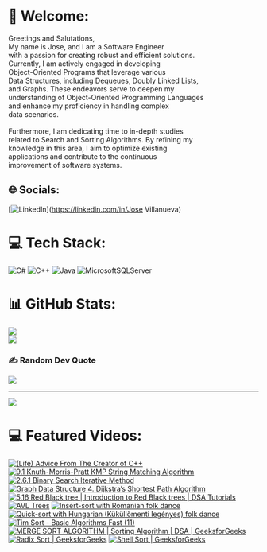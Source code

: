 # 👋 Welcome:
Greetings and Salutations,<br>My name is Jose, and I am a Software Engineer<br> with a passion for creating robust and efficient solutions. <br>Currently, I am actively engaged in developing <br>Object-Oriented Programs that leverage various <br>Data Structures, including Dequeues, Doubly Linked Lists, <br>and Graphs. These endeavors serve to deepen my <br>understanding of Object-Oriented Programming Languages <br>and enhance my proficiency in handling complex <br>data scenarios.<br><br>Furthermore, I am dedicating time to in-depth studies<br> related to Search and Sorting Algorithms. By refining my <br>knowledge in this area, I aim to optimize existing <br>applications and contribute to the continuous <br>improvement of software systems.


## 🌐 Socials:
[![LinkedIn](https://img.shields.io/badge/LinkedIn-%230077B5.svg?logo=linkedin&logoColor=white)](https://linkedin.com/in/Jose Villanueva) 

# 💻 Tech Stack:
![C#](https://img.shields.io/badge/c%23-%23239120.svg?style=for-the-badge&logo=csharp&logoColor=white) ![C++](https://img.shields.io/badge/c++-%2300599C.svg?style=for-the-badge&logo=c%2B%2B&logoColor=white) ![Java](https://img.shields.io/badge/java-%23ED8B00.svg?style=for-the-badge&logo=openjdk&logoColor=white) ![MicrosoftSQLServer](https://img.shields.io/badge/Microsoft%20SQL%20Server-CC2927?style=for-the-badge&logo=microsoft%20sql%20server&logoColor=white)
# 📊 GitHub Stats:
![](https://github-readme-stats.vercel.app/api?username=JoseAVillanueva&theme=kacho_ga&hide_border=false&include_all_commits=false&count_private=false)<br/>
![](https://github-profile-trophy.vercel.app/?username=JoseAVillanueva&theme=chalk&no-frame=false&no-bg=true&margin-w=4)

### ✍️ Random Dev Quote
![](https://quotes-github-readme.vercel.app/api?type=vetical&theme=radical)

---
[![](https://visitcount.itsvg.in/api?id=JoseAVillanueva&icon=2&color=2)](https://visitcount.itsvg.in)
# 💻 Featured Videos:
[![(Life) Advice From The Creator of C++](https://ytcards.demolab.com/?id=-QxI-RP6-HM&title=(Life)+Advice+From+The+Creator+of+C++&lang=en&timestamp=1692853200&background_color=%230d1117&title_color=%23ffffff&stats_color=%23dedede&max_title_lines=1&width=250&border_radius=5&duration=197 "(Life) Advice From The Creator of C++")](https://www.youtube.com/watch?v=-QxI-RP6-HM)
[![9.1 Knuth-Morris-Pratt KMP String Matching Algorithm](https://ytcards.demolab.com/?id=V5-7GzOfADQ&title=9.1+Knuth-Morris-Pratt+KMP+String+Matching+Algorithm&lang=en&timestamp=1692853200&background_color=%230d1117&title_color=%23ffffff&stats_color=%23dedede&max_title_lines=1&width=250&border_radius=5&duration=1135 "9.1 Knuth-Morris-Pratt KMP String Matching Algorithm")](https://www.youtube.com/watch?v=V5-7GzOfADQ)
[![2.6.1 Binary Search Iterative Method](https://ytcards.demolab.com/?id=C2apEw9pgtw&t=206s&title=2.6.1+Binary+Search+Iterative+Method&lang=en&timestamp=1517205600&background_color=%230d1117&title_color=%23ffffff&stats_color=%23dedede&max_title_lines=1&width=250&border_radius=5&duration=1175 "2.6.1 Binary Search Iterative Method")](https://www.youtube.com/watch?v=C2apEw9pgtw&t=206s)
[![Graph Data Structure 4. Dijkstra’s Shortest Path Algorithm](https://ytcards.demolab.com/?id=pVfj6mxhdMw&title=Graph+Data+Structure+4.+Dijkstra’s+Shortest+Path+Algorithm&lang=en&timestamp=1462597200&background_color=%230d1117&title_color=%23ffffff&stats_color=%23dedede&max_title_lines=1&width=250&border_radius=5&duration=651 "Graph Data Structure 4. Dijkstra’s Shortest Path Algorithm")](https://www.youtube.com/watch?v=pVfj6mxhdMw)
[![5.16 Red Black tree | Introduction to Red Black trees | DSA Tutorials](https://ytcards.demolab.com/?id=3RQtq7PDHog&title=5.16+Red+Black+tree+|+Introduction+to+Red+Black+trees+|+DSA+Tutorials&lang=en&timestamp=1571893200&background_color=%230d1117&title_color=%23ffffff&stats_color=%23dedede&max_title_lines=1&width=250&border_radius=5&duration=1979 "5.16 Red Black tree | Introduction to Red Black trees | DSA Tutorials")](https://www.youtube.com/watch?v=3RQtq7PDHog)
[![AVL Trees](https://ytcards.demolab.com/?id=IGd7yIcxL6U&title=AVL+Trees&lang=en&timestamp=1498194000&background_color=%230d1117&title_color=%23ffffff&stats_color=%23dedede&max_title_lines=1&width=250&border_radius=5&duration=343 "AVL Trees")](https://www.youtube.com/watch?v=IGd7yIcxL6U)
[![Insert-sort with Romanian folk dance](https://ytcards.demolab.com/?id=ROalU379l3U&t=3s&title=Insert-sort+with+Romanian+folk+dance&lang=en&timestamp=1498194000&background_color=%230d1117&title_color=%23ffffff&stats_color=%23dedede&max_title_lines=1&width=250&border_radius=5&duration=243 "Insert-sort with Romanian folk dance")](https://www.youtube.com/watch?v=ROalU379l3U&t=3s)
[![Quick-sort with Hungarian (Küküllőmenti legényes) folk dance](https://ytcards.demolab.com/?id=ywWBy6J5gz8&title=Quick-sort+with+Hungarian+(Küküllőmenti+legényes)+folk+dance&lang=en&timestamp=1304312400&background_color=%230d1117&title_color=%23ffffff&stats_color=%23dedede&max_title_lines=1&width=250&border_radius=5&duration=414 "Quick-sort with Hungarian (Küküllőmenti legényes) folk dance")](https://www.youtube.com/watch?v=ywWBy6J5gz8)
[![Tim Sort - Basic Algorithms Fast (11)](https://ytcards.demolab.com/?id=8zRUKraihvY&title=Tim+Sort+-+Basic+Algorithms+Fast+(11)&lang=en&timestamp=1646200800&background_color=%230d1117&title_color=%23ffffff&stats_color=%23dedede&max_title_lines=1&width=250&border_radius=5&duration=601 "Tim Sort - Basic Algorithms Fast (11)")](https://www.youtube.com/watch?v=8zRUKraihvY)
[![MERGE SORT ALGORITHM | Sorting Algorithm | DSA | GeeksforGeeks](https://ytcards.demolab.com/?id=JSceec-wEyw&title=MERGE+SORT+ALGORITHM+|+Sorting+Algorithm+|+DSA+|+GeeksforGeeks&lang=en&timestamp=1474693200&background_color=%230d1117&title_color=%23ffffff&stats_color=%23dedede&max_title_lines=1&width=250&border_radius=5&duration=98 "MERGE SORT ALGORITHM | Sorting Algorithm | DSA | GeeksforGeeks")](https://www.youtube.com/watch?v=JSceec-wEyw)
[![Radix Sort | GeeksforGeeks](https://ytcards.demolab.com/?id=nu4gDuFabIM&title=Radix+Sort+|+GeeksforGeeks&lang=en&timestamp=1474693200&background_color=%230d1117&title_color=%23ffffff&stats_color=%23dedede&max_title_lines=1&width=250&border_radius=5&duration=68 "Radix Sort | GeeksforGeeks")](https://www.youtube.com/watch?v=nu4gDuFabIM)
[![Shell Sort | GeeksforGeeks](https://ytcards.demolab.com/?id=SHcPqUe2GZM&title=Shell+Sort+|+GeeksforGeeks&lang=en&timestamp=1474693200&background_color=%230d1117&title_color=%23ffffff&stats_color=%23dedede&max_title_lines=1&width=250&border_radius=5&duration=114 "Shell Sort | GeeksforGeeks")](https://www.youtube.com/watch?v=SHcPqUe2GZM)
<!-- Proudly created with GPRM ( https://gprm.itsvg.in ) -->
